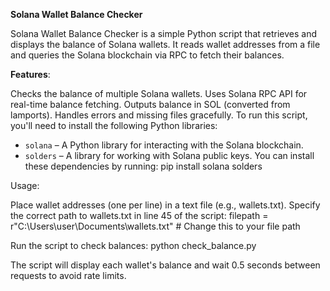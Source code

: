 **Solana Wallet Balance Checker**

Solana Wallet Balance Checker is a simple Python script that retrieves and displays the balance of Solana wallets. 
It reads wallet addresses from a file and queries the Solana blockchain via RPC to fetch their balances.

**Features**:

Checks the balance of multiple Solana wallets.
Uses Solana RPC API for real-time balance fetching.
Outputs balance in SOL (converted from lamports).
Handles errors and missing files gracefully.
To run this script, you'll need to install the following Python libraries:
- `solana` – A Python library for interacting with the Solana blockchain.
- `solders` – A library for working with Solana public keys.
You can install these dependencies by running:
pip install solana solders

Usage:

Place wallet addresses (one per line) in a text file (e.g., wallets.txt).
Specify the correct path to wallets.txt in line 45 of the script:
filepath = r"C:\Users\user\Documents\wallets.txt"  # Change this to your file path

Run the script to check balances: python check_balance.py

The script will display each wallet's balance and wait 0.5 seconds between requests to avoid rate limits.
